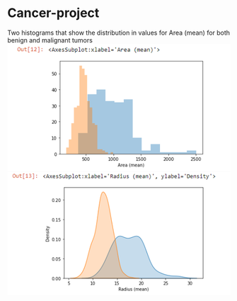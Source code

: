 # Cancer-project
Two histograms that show the distribution in values for Area (mean) for both benign and malignant tumors
![alt name](c1.png)
![alt name](c2.png)
